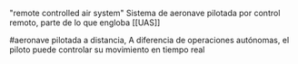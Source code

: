 "remote controlled air system"
Sistema de aeronave pilotada por control remoto, parte de lo que engloba [[UAS]]

#aeronave pilotada a distancia, 
A diferencia de operaciones autónomas, el piloto puede controlar su movimiento en tiempo real